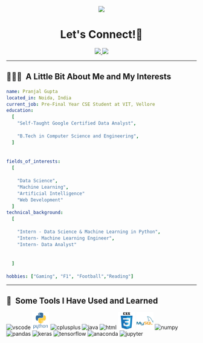 <p align="center">
  <img src="https://capsule-render.vercel.app/api?type=waving&color=gradient&text=Hello!&height=100&section=header"/>
</p>
<h1 align="center">
  Let's Connect!💬
</h1>

<p align="center">

<a href="https://www.linkedin.com/in/pranjal-gupta-83b65921a/">
  <img height="50" src="https://user-images.githubusercontent.com/46517096/166973395-19676cd8-f8ec-4abf-83ff-da8243505b82.png"/>
</a>

<a href="https://www.instagram.com/pranjalpg.gupta/">
  <img height="50" src="https://user-images.githubusercontent.com/46517096/166974368-9798f39f-1f46-499c-b14e-81f0a3f83a06.png"/>
</a>
</p>

---

<h2> 👨🏻‍💻 &nbsp;A Little Bit About Me and My Interests</h2>

```yaml
name: Pranjal Gupta
located_in: Noida, India
current_job: Pre-Final Year CSE Student at VIT, Vellore
education:
  [
    "Self-Taught Google Certified Data Analyst",
    
    "B.Tech in Computer Science and Engineering",
  ]


fields_of_interests:
  [
    
    "Data Science",
    "Machine Learning",
    "Artificial Intelligence"
    "Web Development" 
  ]
technical_background:
  [

    "Intern - Data Science & Machine Learning in Python",
    "Intern- Machine Learning Engineer",
    "Intern- Data Analyst"
    

  ]
  
hobbies: ["Gaming", "F1", "Football","Reading"]
```
  
--- 
<h2> 🚀 &nbsp;Some Tools I Have Used and Learned</h2>
<p align="left">
<img src="https://cdn.jsdelivr.net/gh/devicons/devicon/icons/vscode/vscode-original.svg" alt="vscode" width="45" height="45"/>
  
<img src="https://raw.githubusercontent.com/devicons/devicon/master/icons/python/python-original-wordmark.svg" alt="python" width="45" height="45"/>

<img src="https://cdn.jsdelivr.net/gh/devicons/devicon/icons/cplusplus/cplusplus-original.svg" alt="cplusplus" width="45" height="45"/>
<img src="https://cdn.jsdelivr.net/gh/devicons/devicon@latest/icons/java/java-original.svg" alt='java' width="45" height="45" />


<img src="https://cdn.jsdelivr.net/gh/devicons/devicon/icons/html5/html5-original.svg" alt="html" width="45" height="45"/>
<img src="https://raw.githubusercontent.com/devicons/devicon/master/icons/css3/css3-original-wordmark.svg" alt="css3" width="45" height="45" />
<img src="https://raw.githubusercontent.com/devicons/devicon/master/icons/mysql/mysql-original-wordmark.svg" alt="mysql" width="45" height="45" />
<img src="https://cdn.jsdelivr.net/gh/devicons/devicon@latest/icons/numpy/numpy-plain-wordmark.svg" alt='numpy' width="45" height="45" />
<img src="https://cdn.jsdelivr.net/gh/devicons/devicon@latest/icons/pandas/pandas-original-wordmark.svg" alt='pandas' width="45" height="45" />
<img src="https://cdn.jsdelivr.net/gh/devicons/devicon@latest/icons/keras/keras-original.svg" alt='keras' width="45" height="45" />
<img src="https://cdn.jsdelivr.net/gh/devicons/devicon@latest/icons/tensorflow/tensorflow-original-wordmark.svg" alt='tensorflow' width="45" height="45" />
<img src="https://cdn.jsdelivr.net/gh/devicons/devicon@latest/icons/anaconda/anaconda-original.svg" alt='anaconda' width="45" height="45"/>
<img src="https://cdn.jsdelivr.net/gh/devicons/devicon@latest/icons/jupyter/jupyter-plain-wordmark.svg" alt="jupyter" "width="45" height="45"/>





</p>
<!--
**pranjalg25/pranjalg25** is a ✨ _special_ ✨ repository because its `README.md` (this file) appears on your GitHub profile.

Here are some ideas to get you started:

- 🔭 I’m currently working on ...
- 🌱 I’m currently learning ...
- 👯 I’m looking to collaborate on ...
- 🤔 I’m looking for help with ...
- 💬 Ask me about ...
- 📫 How to reach me: ...
- 😄 Pronouns: ...
- ⚡ Fun fact: ...
-->
<p align="center">
  <img src="https://capsule-render.vercel.app/api?type=waving&color=gradient&height=100&section=header"/>
</p>
